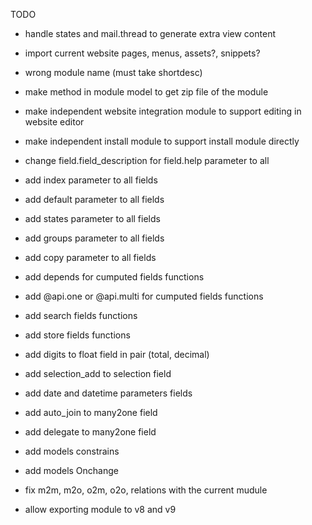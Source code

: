 TODO
- handle states and mail.thread to generate extra view content
- import current website pages, menus, assets?, snippets?
- wrong module name (must take shortdesc)
- make method in module model to get zip file of the module
- make independent website integration module to support editing in website editor
- make independent install module to support install module directly
- change field.field_description for field.help parameter to all
- add index parameter to all fields
- add default parameter to all fields
- add states parameter to all fields
- add groups parameter to all fields
- add copy parameter to all fields
- add depends for cumputed fields functions
- add @api.one or @api.multi for cumputed fields functions
- add search fields functions
- add store fields functions
- add digits to float field in pair (total, decimal)
- add selection_add to selection field
- add date and datetime parameters fields
- add auto_join to many2one field
- add delegate to many2one field
- add models constrains
- add models Onchange
- fix m2m, m2o, o2m, o2o, relations with the current mudule

- allow exporting module to v8 and v9